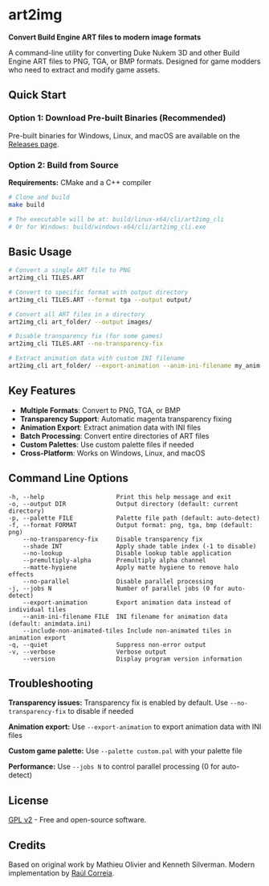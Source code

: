 # art2img

**Convert Build Engine ART files to modern image formats**

A command-line utility for converting Duke Nukem 3D and other Build Engine ART files to PNG, TGA, or BMP formats. Designed for game modders who need to extract and modify game assets.

## Quick Start

### Option 1: Download Pre-built Binaries (Recommended)
Pre-built binaries for Windows, Linux, and macOS are available on the [Releases page](https://github.com/raulcorreia7/art2img/releases).

### Option 2: Build from Source

**Requirements:** CMake and a C++ compiler

```bash
# Clone and build
make build

# The executable will be at: build/linux-x64/cli/art2img_cli
# Or for Windows: build/windows-x64/cli/art2img_cli.exe
```

## Basic Usage

```bash
# Convert a single ART file to PNG
art2img_cli TILES.ART

# Convert to specific format with output directory
art2img_cli TILES.ART --format tga --output output/

# Convert all ART files in a directory
art2img_cli art_folder/ --output images/

# Disable transparency fix (for some games)
art2img_cli TILES.ART --no-transparency-fix

# Extract animation data with custom INI filename
art2img_cli art_folder/ --export-animation --anim-ini-filename my_anim.ini --output game/
```

## Key Features

- **Multiple Formats**: Convert to PNG, TGA, or BMP
- **Transparency Support**: Automatic magenta transparency fixing
- **Animation Export**: Extract animation data with INI files
- **Batch Processing**: Convert entire directories of ART files
- **Custom Palettes**: Use custom palette files if needed
- **Cross-Platform**: Works on Windows, Linux, and macOS

## Command Line Options

```
-h, --help                    Print this help message and exit
-o, --output DIR              Output directory (default: current directory)
-p, --palette FILE            Palette file path (default: auto-detect)
-f, --format FORMAT           Output format: png, tga, bmp (default: png)
    --no-transparency-fix     Disable transparency fix
    --shade INT               Apply shade table index (-1 to disable)
    --no-lookup               Disable lookup table application
    --premultiply-alpha       Premultiply alpha channel
    --matte-hygiene           Apply matte hygiene to remove halo effects
    --no-parallel             Disable parallel processing
-j, --jobs N                  Number of parallel jobs (0 for auto-detect)
    --export-animation        Export animation data instead of individual tiles
    --anim-ini-filename FILE  INI filename for animation data (default: animdata.ini)
    --include-non-animated-tiles Include non-animated tiles in animation export
-q, --quiet                   Suppress non-error output
-v, --verbose                 Verbose output
    --version                 Display program version information
```

## Troubleshooting

**Transparency issues:** Transparency fix is enabled by default. Use `--no-transparency-fix` to disable if needed

**Animation export:** Use `--export-animation` to export animation data with INI files

**Custom game palette:** Use `--palette custom.pal` with your palette file

**Performance:** Use `--jobs N` to control parallel processing (0 for auto-detect)

## License

[GPL v2](LICENSE) - Free and open-source software.

## Credits

Based on original work by Mathieu Olivier and Kenneth Silverman.
Modern implementation by [Raúl Correia](https://github.com/raulcorreia7).